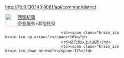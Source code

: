 http://10.9.130.143:8081/api/common/district
    
    
<td class="data-input" style="width: 16%; "><a target="_blank" href="project_summary.html?_pId=17159" style="display:block;"><img src="http://static.galaxyinternet.com/xm//project/pic/9a51ae9400e093606cf187ba92c52023.png" style="width:40px;height:40px;float:left"></a><div class="fl projectlist_name"><a target="_blank" href="project_summary.html?_pId=17159" style="display:block;" title="西祠胡同"><div class="hide_140">西祠胡同</div></a><span title="企业服务>其他社交">企业服务&gt;其他社交</span></div></td>
    
    
    						 <td><span class="brain_ico brain_ico_up_arrows"></span>+10%</td>
    						 <td>亿元及以上人民币</td>
    						 <td><span class="brain_ico brain_ico_down_arrows"></span>-12%</td>